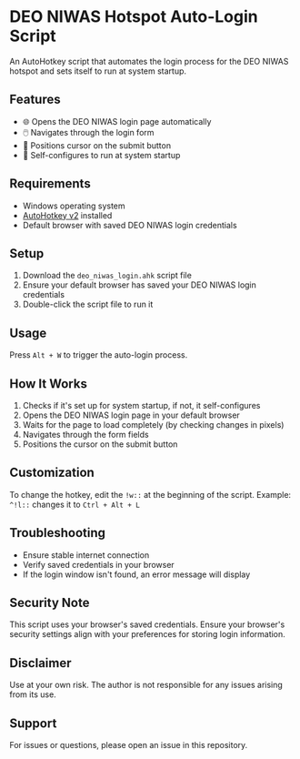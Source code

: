 # DEO NIWAS Hotspot Auto-Login Script

An AutoHotkey script that automates the login process for the DEO NIWAS hotspot and sets itself to run at system startup.

## Features

- 🌐 Opens the DEO NIWAS login page automatically
- 🖱️ Navigates through the login form
- 🚀 Positions cursor on the submit button
- 🔄 Self-configures to run at system startup

## Requirements

- Windows operating system
- [AutoHotkey v2](https://www.autohotkey.com/) installed
- Default browser with saved DEO NIWAS login credentials

## Setup

1. Download the `deo_niwas_login.ahk` script file
2. Ensure your default browser has saved your DEO NIWAS login credentials
3. Double-click the script file to run it

## Usage

Press `Alt + W` to trigger the auto-login process.

## How It Works

1. Checks if it's set up for system startup, if not, it self-configures
2. Opens the DEO NIWAS login page in your default browser
3. Waits for the page to load completely (by checking changes in pixels)
4. Navigates through the form fields
5. Positions the cursor on the submit button

## Customization

To change the hotkey, edit the `!w::` at the beginning of the script. 
Example: `^!l::` changes it to `Ctrl + Alt + L`

## Troubleshooting

- Ensure stable internet connection
- Verify saved credentials in your browser
- If the login window isn't found, an error message will display

## Security Note

This script uses your browser's saved credentials. Ensure your browser's security settings align with your preferences for storing login information.

## Disclaimer

Use at your own risk. The author is not responsible for any issues arising from its use.

## Support

For issues or questions, please open an issue in this repository.
